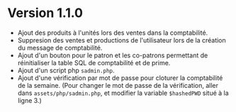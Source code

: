 # Version 1.1.0
- Ajout des produits à l'unités lors des ventes dans la comptabilité.
- Suppresion des ventes et productions de l'utilisateur lors de la création du message de comptabilité.
- Ajout d'un bouton pour le patron et les co-patrons permettant de réinitialiser la table SQL de comptabilité et de prime.
- Ajout d'un script php `sadmin.php`.
- Ajout d'une vérification par mot de passe pour cloturer la comptabilité de la semaine.
    (Pour changer le mot de passe de la vérification, aller dans `assets/php/sadmin.php`, et modifier la variable `$hashedPWD` situé à la ligne 3.)